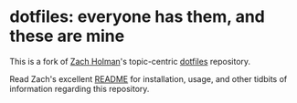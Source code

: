 dotfiles: everyone has them, and these are mine
===============================================

This is a fork of [Zach Holman](https://github.com/holman)'s topic-centric [dotfiles](https://github.com/holman/dotfiles) repository.

Read Zach's excellent [README](https://github.com/holman/dotfiles/blob/master/README.markdown) for installation, usage, and other tidbits of information regarding this repository.
